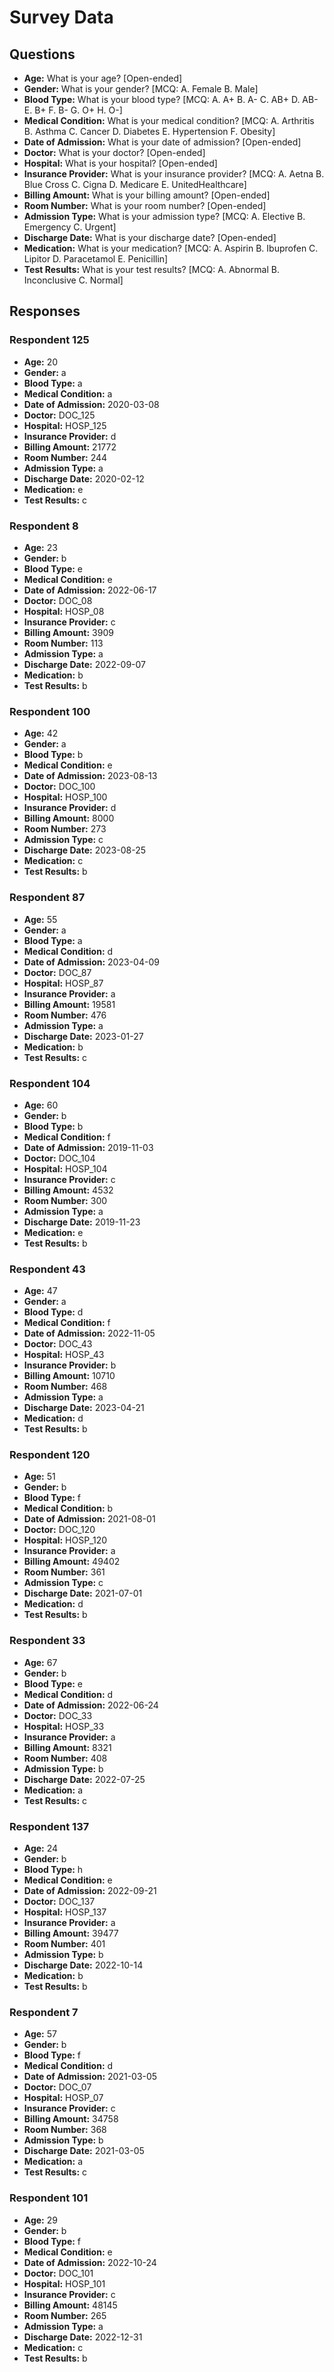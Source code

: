 # Survey Data

## Questions

- **Age:** What is your age? [Open-ended]
- **Gender:** What is your gender? [MCQ: A. Female B. Male]
- **Blood Type:** What is your blood type? [MCQ: A. A+ B. A- C. AB+ D. AB- E. B+ F. B- G. O+ H. O-]
- **Medical Condition:** What is your medical condition? [MCQ: A. Arthritis B. Asthma C. Cancer D. Diabetes E. Hypertension F. Obesity]
- **Date of Admission:** What is your date of admission? [Open-ended]
- **Doctor:** What is your doctor? [Open-ended]
- **Hospital:** What is your hospital? [Open-ended]
- **Insurance Provider:** What is your insurance provider? [MCQ: A. Aetna B. Blue Cross C. Cigna D. Medicare E. UnitedHealthcare]
- **Billing Amount:** What is your billing amount? [Open-ended]
- **Room Number:** What is your room number? [Open-ended]
- **Admission Type:** What is your admission type? [MCQ: A. Elective B. Emergency C. Urgent]
- **Discharge Date:** What is your discharge date? [Open-ended]
- **Medication:** What is your medication? [MCQ: A. Aspirin B. Ibuprofen C. Lipitor D. Paracetamol E. Penicillin]
- **Test Results:** What is your test results? [MCQ: A. Abnormal B. Inconclusive C. Normal]

## Responses

### Respondent 125

- **Age:** 20
- **Gender:** a
- **Blood Type:** a
- **Medical Condition:** a
- **Date of Admission:** 2020-03-08
- **Doctor:** DOC_125
- **Hospital:** HOSP_125
- **Insurance Provider:** d
- **Billing Amount:** 21772
- **Room Number:** 244
- **Admission Type:** a
- **Discharge Date:** 2020-02-12
- **Medication:** e
- **Test Results:** c

### Respondent 8

- **Age:** 23
- **Gender:** b
- **Blood Type:** e
- **Medical Condition:** e
- **Date of Admission:** 2022-06-17
- **Doctor:** DOC_08
- **Hospital:** HOSP_08
- **Insurance Provider:** c
- **Billing Amount:** 3909
- **Room Number:** 113
- **Admission Type:** a
- **Discharge Date:** 2022-09-07
- **Medication:** b
- **Test Results:** b

### Respondent 100

- **Age:** 42
- **Gender:** a
- **Blood Type:** b
- **Medical Condition:** e
- **Date of Admission:** 2023-08-13
- **Doctor:** DOC_100
- **Hospital:** HOSP_100
- **Insurance Provider:** d
- **Billing Amount:** 8000
- **Room Number:** 273
- **Admission Type:** c
- **Discharge Date:** 2023-08-25
- **Medication:** c
- **Test Results:** b

### Respondent 87

- **Age:** 55
- **Gender:** a
- **Blood Type:** a
- **Medical Condition:** d
- **Date of Admission:** 2023-04-09
- **Doctor:** DOC_87
- **Hospital:** HOSP_87
- **Insurance Provider:** a
- **Billing Amount:** 19581
- **Room Number:** 476
- **Admission Type:** a
- **Discharge Date:** 2023-01-27
- **Medication:** b
- **Test Results:** c

### Respondent 104

- **Age:** 60
- **Gender:** b
- **Blood Type:** b
- **Medical Condition:** f
- **Date of Admission:** 2019-11-03
- **Doctor:** DOC_104
- **Hospital:** HOSP_104
- **Insurance Provider:** c
- **Billing Amount:** 4532
- **Room Number:** 300
- **Admission Type:** a
- **Discharge Date:** 2019-11-23
- **Medication:** e
- **Test Results:** b

### Respondent 43

- **Age:** 47
- **Gender:** a
- **Blood Type:** d
- **Medical Condition:** f
- **Date of Admission:** 2022-11-05
- **Doctor:** DOC_43
- **Hospital:** HOSP_43
- **Insurance Provider:** b
- **Billing Amount:** 10710
- **Room Number:** 468
- **Admission Type:** a
- **Discharge Date:** 2023-04-21
- **Medication:** d
- **Test Results:** b

### Respondent 120

- **Age:** 51
- **Gender:** b
- **Blood Type:** f
- **Medical Condition:** b
- **Date of Admission:** 2021-08-01
- **Doctor:** DOC_120
- **Hospital:** HOSP_120
- **Insurance Provider:** a
- **Billing Amount:** 49402
- **Room Number:** 361
- **Admission Type:** c
- **Discharge Date:** 2021-07-01
- **Medication:** d
- **Test Results:** b

### Respondent 33

- **Age:** 67
- **Gender:** b
- **Blood Type:** e
- **Medical Condition:** d
- **Date of Admission:** 2022-06-24
- **Doctor:** DOC_33
- **Hospital:** HOSP_33
- **Insurance Provider:** a
- **Billing Amount:** 8321
- **Room Number:** 408
- **Admission Type:** b
- **Discharge Date:** 2022-07-25
- **Medication:** a
- **Test Results:** c

### Respondent 137

- **Age:** 24
- **Gender:** b
- **Blood Type:** h
- **Medical Condition:** e
- **Date of Admission:** 2022-09-21
- **Doctor:** DOC_137
- **Hospital:** HOSP_137
- **Insurance Provider:** a
- **Billing Amount:** 39477
- **Room Number:** 401
- **Admission Type:** b
- **Discharge Date:** 2022-10-14
- **Medication:** b
- **Test Results:** b

### Respondent 7

- **Age:** 57
- **Gender:** b
- **Blood Type:** f
- **Medical Condition:** d
- **Date of Admission:** 2021-03-05
- **Doctor:** DOC_07
- **Hospital:** HOSP_07
- **Insurance Provider:** c
- **Billing Amount:** 34758
- **Room Number:** 368
- **Admission Type:** b
- **Discharge Date:** 2021-03-05
- **Medication:** a
- **Test Results:** c

### Respondent 101

- **Age:** 29
- **Gender:** b
- **Blood Type:** f
- **Medical Condition:** e
- **Date of Admission:** 2022-10-24
- **Doctor:** DOC_101
- **Hospital:** HOSP_101
- **Insurance Provider:** c
- **Billing Amount:** 48145
- **Room Number:** 265
- **Admission Type:** a
- **Discharge Date:** 2022-12-31
- **Medication:** c
- **Test Results:** b

